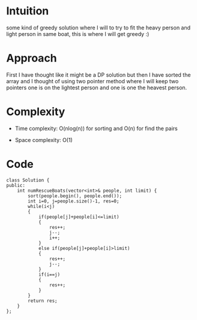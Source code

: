 # Intuition
<!-- Describe your first thoughts on how to solve this problem. -->
some kind of greedy solution where I will to try to fit the heavy person and light person in same boat, this is where I will get greedy :)

# Approach
<!-- Describe your approach to solving the problem. -->
First I have thought like it might be a DP solution but then I have sorted the array and I thought of using two pointer method where I will keep two pointers one is on the lightest person and one is one the heavest person.

# Complexity
- Time complexity: O(nlog(n)) for sorting and O(n) for find the pairs
<!-- Add your time complexity here, e.g. $$O(n)$$ -->

- Space complexity: O(1)
<!-- Add your space complexity here, e.g. $$O(n)$$ -->

# Code
```
class Solution {
public:
    int numRescueBoats(vector<int>& people, int limit) {
        sort(people.begin(), people.end());
        int i=0, j=people.size()-1, res=0;
        while(i<j)
        {
            if(people[j]+people[i]<=limit)
            {
                res++;
                j--;
                i++;
            }
            else if(people[j]+people[i]>limit)
            {
                res++;
                j--;
            }
            if(i==j)
            {
                res++;
            }
        }
        return res;
    }
};
```